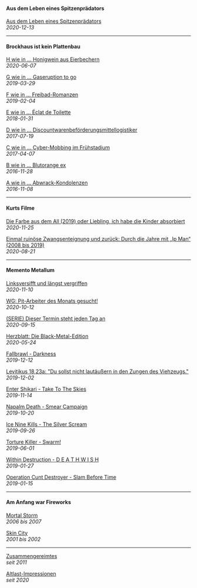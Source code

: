 #### Aus dem Leben eines Spitzenprädators

[Aus dem Leben eines Spitzenprädators](adeles.md)<br>
_2020-12-13_

<hr>

#### Brockhaus ist kein Plattenbau

[H wie in ... Honigwein aus Eierbechern](broplau-howabern.md)<br>
_2020-06-07_

[G wie in ... Gaseruption to go](broplau-garutogo.md)<br>
_2019-03-29_

[F wie in ... Freibad-Romanzen](broplau-frebaron.md)<br>
_2019-02-04_

[E wie in ... Éclat de Toilette](broplau-edelette.md)<br>
_2018-01-31_

[D wie in ... Discountwarenbeförderungsmittellogistiker](broplau-discologi.md)<br>
_2017-07-19_

[C wie in ... Cyber-Mobbing im Frühstadium](broplau-cybobing.md)<br>
_2017-04-07_

[B wie in ... Blutorange ex](broplau-blutorex.md)<br>
_2016-11-28_

[A wie in ... Abwrack-Kondolenzen](broplau-abolenz.md)<br>
_2016-11-08_

<hr>

#### Kurts Filme

[Die Farbe aus dem All (2019) oder Liebling, ich habe die Kinder absorbiert](kurfil-difarball.md)<br>
_2020-11-25_

[Einmal ruinöse Zwangsenteignung und zurück: Durch die Jahre mit „Ip Man“ (2008 bis 2019)](kurfil-eruzwan.md)<br>
_2020-08-21_

<hr>

#### Memento Metallum

[Linksversifft und längst vergriffen](memmet-liveren.md)<br>
_2020-11-10_

[WG: Pit-Arbeiter des Monats gesucht!](memmet-piamiage.md)<br>
_2020-10-12_

[(SERIE) Dieser Termin steht jeden Tag an](memmet-sertetan.md)<br>
_2020-09-15_

[Herzblatt: Die Black-Metal-Edition](memmet-heblabla.md)<br>
_2020-05-24_

[Fallbrawl - Darkness](memmet-fabress.md)<br>
_2019-12-12_

[Levitikus 18,23a: "Du sollst nicht lautäußern in den Zungen des Viehzeugs."](memmet-levilauzu.md)<br>
_2019-12-02_

[Enter Shikari - Take To The Skies](memmet-enartokies.md)<br>
_2019-11-14_

[Napalm Death - Smear Campaign](memmet-nademarn.md)<br>
_2019-10-20_

[Ice Nine Kills - The Silver Scream](memmet-inikiver.md)<br>
_2019-09-26_

[Torture Killer - Swarm!](memmet-torkiwa.md)<br>
_2019-06-01_

[Within Destruction - D E A T H W I S H](memmet-widewis.md)<br>
_2019-01-27_

[Operation Cunt Destroyer - Slam Before Time](memmet-opuslat.md)<br>
_2019-01-15_

<hr>

#### Am Anfang war Fireworks

[Mortal Storm](afafiwo-morstorm.md)<br>
_2006 bis 2007_

[Skin City](afafiwo-skinity.md)<br>
_2001 bis 2002_

<hr>

[Zusammengereimtes](zusates.md)<br>
_seit 2011_

[Altlast-Impressionen](alapron.md)<br>
_seit 2020_

